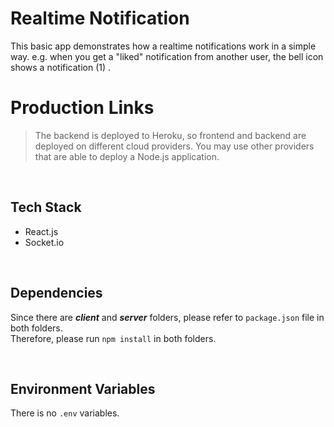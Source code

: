 # Realtime Notification

This basic app demonstrates how a realtime notifications work in a simple way. e.g. when you get a "liked" notification from another user, the bell icon shows a notification (1) .

# Production Links

<!-- [Realtime-notification](https://googledocs-clone-sbayrak.netlify.app/) <br> <br>
[![Netlify Status](https://api.netlify.com/api/v1/badges/4e7d09ba-10d0-4578-b593-c9d953e4747f/deploy-status)](https://app.netlify.com/sites/googledocs-clone-sbayrak/deploys) -->

> The backend is deployed to Heroku, so frontend and backend are deployed on different cloud providers. You may use other providers that are able to deploy a Node.js application.

<br>

## Tech Stack

- React.js
- Socket.io

<br>

## Dependencies

Since there are **_client_** and **_server_** folders, please refer to `package.json` file in both folders. <br>
Therefore, please run `npm install` in both folders.

<br>

## Environment Variables

There is no `.env` variables.
